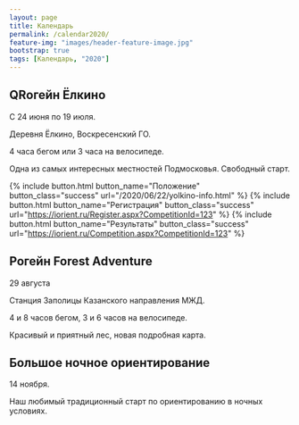 ```yaml
---
layout: page
title: Календарь
permalink: /calendar2020/
feature-img: "images/header-feature-image.jpg"
bootstrap: true
tags: [Календарь, "2020"]
---
```


QRогейн Ёлкино
--------------

<i class="fa fa-lg fa-calendar-o" aria-hidden="true"></i> С 24 июня по 19 июля.

<i class="fa fa-lg fa-map-marker" aria-hidden="true"></i> Деревня Ёлкино, Воскресенский ГО.

4 часа бегом или 3 часа на велосипеде.

Одна из самых интересных местностей Подмосковья. Свободный старт.

{% include button.html button_name="Положение" button_class="success" url="/2020/06/22/yolkino-info.html" %}
{% include button.html button_name="Регистрация" button_class="success" url="https://iorient.ru/Register.aspx?CompetitionId=123" %}
{% include button.html button_name="Результаты" button_class="success" url="https://iorient.ru/Competition.aspx?CompetitionId=123" %}

Рогейн Forest Adventure
-----------------------

<i class="fa fa-lg fa-calendar-o" aria-hidden="true"></i> 29 августа

<i class="fa fa-lg fa-map-marker" aria-hidden="true"></i> Станция Заполицы Казанского направления МЖД.

4 и 8 часов бегом, 3 и 6 часов на велосипеде.

Красивый и приятный лес, новая подробная карта.

Большое ночное ориентирование
-----------------------------

<i class="fa fa-lg fa-calendar-o" aria-hidden="true"></i> 14 ноября. 

Наш любимый традиционный старт по ориентированию в ночных условиях.

